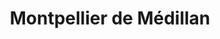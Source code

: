 ---
title: Montpellier de Médillan
url: /montpellier-de-medillan/
latitude: 45.624
longitude: -0.768
---